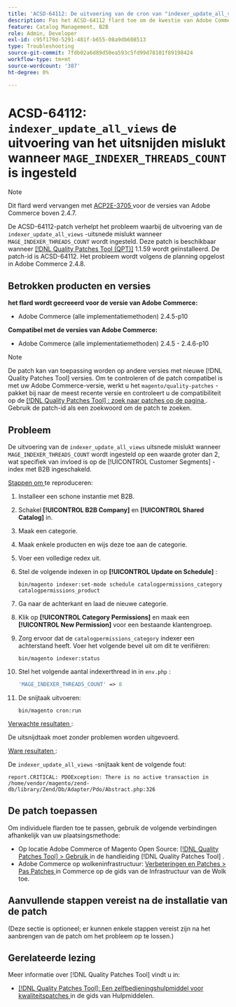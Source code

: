```yaml
---
title: 'ACSD-64112: De uitvoering van de cron van "indexer_update_all_views" mislukt wanneer "MAGE_INDEXER_THREADS_COUNT" is ingesteld'
description: Pas het ACSD-64112 flard toe om de kwestie van Adobe Commerce te bevestigen waar de ` indexer_update_all_views' kroonuitvoering ontbreekt wanneer ` MAGE_INDEXER_THREADS_COUNT ` wordt geplaatst.
feature: Catalog Management, B2B
role: Admin, Developer
exl-id: c95f179d-5291-481f-b655-08a9db608513
type: Troubleshooting
source-git-commit: 7fdb02a6d89d50ea593c5fd99d78101f89198424
workflow-type: tm+mt
source-wordcount: '387'
ht-degree: 0%

---
```


# ACSD-64112: `indexer_update_all_views` de uitvoering van het uitsnijden mislukt wanneer `MAGE_INDEXER_THREADS_COUNT` is ingesteld

>[!NOTE]
>
>Dit flard werd vervangen met [ ACP2E-3705 ](/help/tools/quality-patches-tool/patches-available-in-qpt/v1-1-61/acp2e-3705-fixes-an-issue-where-the-indexer.md) voor de versies van Adobe Commerce boven 2.4.7.

De ACSD-64112-patch verhelpt het probleem waarbij de uitvoering van de `indexer_update_all_views` -uitsnede mislukt wanneer `MAGE_INDEXER_THREADS_COUNT` wordt ingesteld. Deze patch is beschikbaar wanneer [[!DNL Quality Patches Tool (QPT)]](/help/tools/quality-patches-tool/quality-patches-tool-to-self-serve-quality-patches.md) 1.1.59 wordt geïnstalleerd. De patch-id is ACSD-64112. Het probleem wordt volgens de planning opgelost in Adobe Commerce 2.4.8.

## Betrokken producten en versies

**het flard wordt gecreeerd voor de versie van Adobe Commerce:**

* Adobe Commerce (alle implementatiemethoden) 2.4.5-p10

**Compatibel met de versies van Adobe Commerce:**

* Adobe Commerce (alle implementatiemethoden) 2.4.5 - 2.4.6-p10

>[!NOTE]
>
>De patch kan van toepassing worden op andere versies met nieuwe [!DNL Quality Patches Tool] versies. Om te controleren of de patch compatibel is met uw Adobe Commerce-versie, werkt u het `magento/quality-patches` -pakket bij naar de meest recente versie en controleert u de compatibiliteit op de [[!DNL Quality Patches Tool] : zoek naar patches op de pagina ](https://experienceleague.adobe.com/tools/commerce-quality-patches/index.html) . Gebruik de patch-id als een zoekwoord om de patch te zoeken.

## Probleem

De uitvoering van de `indexer_update_all_views` uitsnede mislukt wanneer `MAGE_INDEXER_THREADS_COUNT` wordt ingesteld op een waarde groter dan 2, wat specifiek van invloed is op de [!UICONTROL Customer Segments] -index met B2B ingeschakeld.

<u> Stappen om </u> te reproduceren:

1. Installeer een schone instantie met B2B.
1. Schakel **[!UICONTROL B2B Company]** en **[!UICONTROL Shared Catalog]** in.
1. Maak een categorie.
1. Maak enkele producten en wijs deze toe aan de categorie.
1. Voer een volledige redex uit.
1. Stel de volgende indexen in op **[!UICONTROL Update on Schedule]** :

   ```
   bin/magento indexer:set-mode schedule catalogpermissions_category catalogpermissions_product
   ```

1. Ga naar de achterkant en laad de nieuwe categorie.
1. Klik op **[!UICONTROL Category Permissions]** en maak een **[!UICONTROL New Permission]** voor een bestaande klantengroep.
1. Zorg ervoor dat de `catalogpermissions_category` indexer een achterstand heeft. Voer het volgende bevel uit om dit te verifiëren:

   ```
   bin/magento indexer:status
   ```

1. Stel het volgende aantal indexerthread in in `env.php` :

   ```php
   'MAGE_INDEXER_THREADS_COUNT' => 8
   ```

1. De snijtaak uitvoeren:

   ```
   bin/magento cron:run
   ```

<u> Verwachte resultaten </u>:

De uitsnijdtaak moet zonder problemen worden uitgevoerd.

<u> Ware resultaten </u>:

De `indexer_update_all_views` -snijtaak kent de volgende fout:

```
report.CRITICAL: PDOException: There is no active transaction in /home/vendor/magento/zend-db/library/Zend/Db/Adapter/Pdo/Abstract.php:326
```

## De patch toepassen

Om individuele flarden toe te passen, gebruik de volgende verbindingen afhankelijk van uw plaatsingsmethode:

* Op locatie Adobe Commerce of Magento Open Source: [[!DNL Quality Patches Tool] > Gebruik ](/help/tools/quality-patches-tool/usage.md) in de handleiding [!DNL Quality Patches Tool] .
* Adobe Commerce op wolkeninfrastructuur: [ Verbeteringen en Patches > Pas Patches ](https://experienceleague.adobe.com/docs/commerce-cloud-service/user-guide/develop/upgrade/apply-patches.html) in Commerce op de gids van de Infrastructuur van de Wolk toe.

## Aanvullende stappen vereist na de installatie van de patch

(Deze sectie is optioneel; er kunnen enkele stappen vereist zijn na het aanbrengen van de patch om het probleem op te lossen.) 

## Gerelateerde lezing

Meer informatie over [!DNL Quality Patches Tool] vindt u in:

* [[!DNL Quality Patches Tool]: Een zelfbedieningshulpmiddel voor kwaliteitspatches ](/help/tools/quality-patches-tool/quality-patches-tool-to-self-serve-quality-patches.md) in de gids van Hulpmiddelen.
